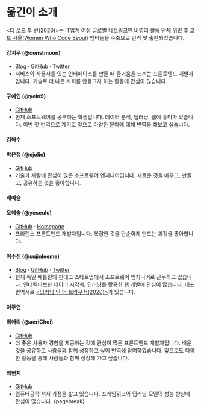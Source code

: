 # 옮긴이 소개

<더 로드 투 런(2020)>는 IT업계 여성 글로벌 네트워크인 비영리 활동 단체 [위민 후 코드 서울(Women Who Code Seoul)](https://www.womenwhocode.com/seoul) 멤버들을 주축으로 번역 및 출판되었습니다.

#### 강지우 (@constmoon)
- [Blog](https://constmoon.github.io) · [GitHub](https://github.com/constmoon) · [Twitter](https://twitter.com/constmoon)
- 서비스와 사용자를 잇는 인터페이스를 만들 때 즐거움을 느끼는 프론트엔드 개발자입니다. 기술로 더 나은 사회를 만들고자 하는 활동에 관심이 많습니다.

#### 구예인 (@yein9)
- [GitHub](https://github.com/yein9/)
- 현재 소프트웨어를 공부하는 학생입니다. 데이터 분석, 딥러닝, 웹에 흥미가 있습니다. 이번 첫 번역으로 계기로 앞으로 다양한 분야에 대해 번역을 해보고 싶습니다.

#### 김해수

#### 박은정 (@ejolie)
- [GitHub](https://github.com/ejolie)
- 기술과 사람에 관심이 많은 소프트웨어 엔지니어입니다. 새로운 것을 배우고, 만들고, 공유하는 것을 좋아합니다.

#### 배예슬

#### 오예슬 (@yeseulo)
- [GitHub](https://github.com/yeseulo/) · [Homepage](https://yeseulo.kr/)
- 프리랜스 프론트엔드 개발자입니다. 복잡한 것을 단순하게 만드는 과정을 좋아합니다.

#### 이수진 (@sujinleeme)
- [Blog](https://sujinlee.me/) · [GitHub](https://github.com/sujinleeme/) · [Twitter](https://twitter.com/sujinleeme)
- 현재 독일 베를린의 핀테크 스타트업에서 소프트웨어 엔지니어로 근무하고 있습니다. 인터렉티브한 데이터 시각화, 딥러닝를 활용한 웹 개발에 관심이 많습니다. 대표 번역서로 [<딥러닝 인 더 브라우저(2020)>](http://www.yes24.com/Product/Goods/88244652)가 있습니다.

#### 이주연

#### 최애리 (@aeriChoi)
- [GitHub](https://github.com/aeriChoi)
- 더 좋은 사용자 경험을 제공하는 것에 관심이 많은 프론트엔드 개발자입니다. 배운 것을 공유하고 사람들과 함께 성장하고 싶어 번역에 참여하였습니다. 앞으로도 다양한 활동을 통해 사람들과 함께 성장해 가고 싶습니다.

#### 최현지
- [GitHub](https://github.com/hjbc0921/)
- 컴퓨터공학 석사 과정을 밟고 있습니다. 프레임워크와 딥러닝 모델의 성능 향상에 관심이 많습니다.
{pagebreak}
